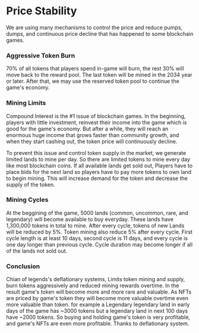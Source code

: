 # Price Stability

We are using many mechanisms to control the price and reduce pumps, dumps, and continuous price decline that has happened to some blockchain games.

### Aggressive Token Burn

70% of all tokens that players spend in-game will burn, the rest 30% will move back to the reward pool. The last token will be mined in the 2034 year or later. After that, we may use the reserved token pool to continue the game's economy.

### Mining Limits

Compound Interest is the #1 issue of blockchain games. In the beginning, players with little investment, reinvest their income into the game which is good for the game's economy. But after a while, they will reach an enormous huge income that grows faster than community growth, and when they start cashing out, the token price will continuously decline.

To prevent this issue and control token supply in the market, we generate limited lands to mine per day. So there are limited tokens to mine every day like most blockchain coins. If all available lands get sold out, Players have to place bids for the next land so players have to pay more tokens to own land to begin mining. This will increase demand for the token and decrease the supply of the token.

### Mining Cycles

At the beggining of the game, 5000 lands (common, uncommon, rare, and legendary) will become available to buy everyday. These lands have 1,300,000 tokens in total to mine. After every cycle, tokens of new Lands will be reduced by 5%. Token mining also reduce 5% after every cycle. First cycle length is at least 10 days, second cycle is 11 days, and every cycle is one day longer than previous cycle. Cycle duration may become longer if all of the lands not sold out.

### Conclusion

Chian of legends's deflationary systems, Limits token mining and supply, burn tokens aggressively and reduced mining rewards overtime. In the result game's token will become more and more rare and valuable. As NFTs are priced by game's token they will become more valuable overtime even more valuable than token. for example a Legendary legendary land in early days of the game has \~3000 tokens but a legendary land in next 100 days have \~2000 tokens. So buying and holding game's token is very profitable, and game's NFTs are even more profitable. Thanks to deflationary system.
